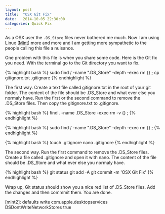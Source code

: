 ```yaml
---
layout: post
title:  "OSX Git Fix"
date:   2014-10-05 22:30:00
categories: Quick Fix
---
```


As a OSX user the `.DS_Store` files never bothered me much. Now I am using Linux ([Mint][mint]) more and more and I am getting more sympathetic to the people calling this file a nuisance.

One problem with this file is when you share some code. Here is the Git fix you need. With the terminal go to the Git directory you want to fix.

{% highlight bash %}
sudo find / -name ".DS_Store" -depth -exec rm {} \;
cp gitignore.txt .gitignore
{% endhighlight %}

The first way. Create a text file called gitignore.txt in the root of your git folder. The content of the file should be .DS_Store and what ever else you normaly have. Run the first or the second command to remove the .DS_Store files. Then copy the gitignore.txt to .gitignore.

{% highlight bash %}
find . -name \.DS_Store -exec rm -v {} \;
{% endhighlight %}

{% highlight bash %}
sudo find / -name ".DS_Store" -depth -exec rm {} \;
{% endhighlight %}

{% highlight bash %}
touch .gitignore
nano .gitignore
{% endhighlight %}

The second way. Run the first command to remove the .DS_Store files. Create a file called .gitignore and open it with nano. The content of the file should be .DS_Store and what ever else you normaly have.

{% highlight bash %}
git status
git add -A
git commit -m 'OSX Git Fix'
{% endhighlight %}

Wrap up, Git status should show you a nice red list of .DS_Store files. Add the changes and then commmit them. You are done.


[mint]:        http://www.linuxmint.com
[mint2]:        defaults write com.apple.desktopservices DSDontWriteNetworkStores true
